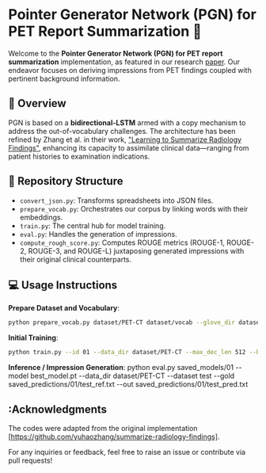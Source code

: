 # Pointer Generator Network (PGN) for PET Report Summarization :bookmark_tabs:

Welcome to the **Pointer Generator Network (PGN) for PET report summarization** implementation, as featured in our research [paper](#link-to-paper). Our endeavor focuses on deriving impressions from PET findings coupled with pertinent background information.

## :mag_right: Overview

PGN is based on a **bidirectional-LSTM** armed with a copy mechanism to address the out-of-vocabulary challenges. The architecture has been refined by Zhang et al. in their work, ["Learning to Summarize Radiology Findings"](https://arxiv.org/abs/1809.04698), enhancing its capacity to assimilate clinical data—ranging from patient histories to examination indications.

## :file_folder: Repository Structure

- `convert_json.py`: Transforms spreadsheets into JSON files.
- `prepare_vocab.py`: Orchestrates our corpus by linking words with their embeddings.
- `train.py`: The central hub for model training.
- `eval.py`: Handles the generation of impressions.
- `compute_rough_score.py`: Computes ROUGE metrics (ROUGE-1, ROUGE-2, ROUGE-3, and ROUGE-L) juxtaposing generated impressions with their original clinical counterparts.

## :computer: Usage Instructions

**Prepare Dataset and Vocabulary**:
```bash
python prepare_vocab.py dataset/PET-CT dataset/vocab --glove_dir dataset/glove --wv_file radglove.800M.100d.txt --wv_dim 100 --lower
```

**Initial Training**:
```bash
python train.py --id 01 --data_dir dataset/PET-CT --max_dec_len 512 --background --num_epoch 30 --batch_size 25
```

**Inference / Impression Generation**:
python eval.py  saved_models/01 --model best_model.pt --data_dir dataset/PET-CT --dataset test --gold saved_predictions/01/test_ref.txt --out saved_predictions/01/test_pred.txt

## :Acknowledgments
The codes were adapted from the original implementation [https://github.com/yuhaozhang/summarize-radiology-findings].

For any inquiries or feedback, feel free to raise an issue or contribute via pull requests!

